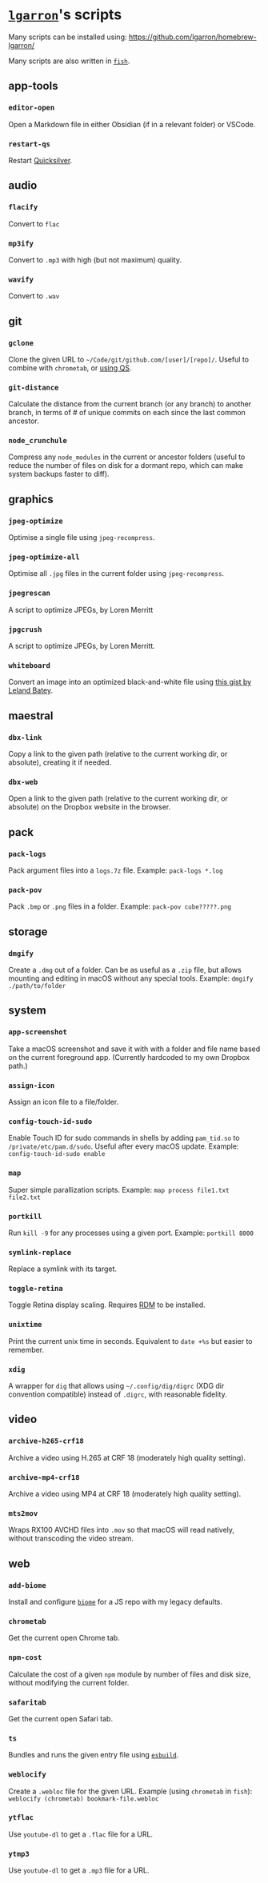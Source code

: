 # [`lgarron`](https://github.com/lgarron)'s scripts

Many scripts can be installed using: <https://github.com/lgarron/homebrew-lgarron/>

Many scripts are also written in [`fish`](https://fishshell.com/).

## app-tools
### `editor-open`
Open a Markdown file in either Obsidian (if in a relevant folder) or VSCode.
### `restart-qs`
Restart [Quicksilver](https://qsapp.com/).
## audio
### `flacify`
Convert to `flac`
### `mp3ify`
Convert to `.mp3` with high (but not maximum) quality.
### `wavify`
Convert to `.wav`
## git
### `gclone`
Clone the given URL to `~/Code/git/github.com/[user]/[repo]/`. Useful to combine with `chrometab`, or [using QS](https://github.com/lgarron/dotfiles/blob/f5b435e3701988b070920ef1f31ef6afb2384ca8/Quicksilver%20Triggers/Google/Clone%20GitHub%20Repo%20from%20Chrome.applescript).
### `git-distance`
Calculate the distance from the current branch (or any branch) to another branch, in terms of # of unique commits on each since the last common ancestor.
### `node_crunchule`
Compress any `node_modules` in the current or ancestor folders (useful to reduce the number of files on disk for a dormant repo, which can make system backups faster to diff).
## graphics
### `jpeg-optimize`
Optimise a single file using `jpeg-recompress`.
### `jpeg-optimize-all`
Optimise all `.jpg` files in the current folder using `jpeg-recompress`.
### `jpegrescan`
A script to optimize JPEGs, by Loren Merritt
### `jpgcrush`
A script to optimize JPEGs, by Loren Merritt.
### `whiteboard`
Convert an image into an optimized black-and-white file using [this gist by Leland Batey](https://gist.github.com/lelandbatey/8677901).
## maestral
### `dbx-link`
Copy a link to the given path (relative to the current working dir, or absolute), creating it if needed.
### `dbx-web`
Open a link to the given path (relative to the current working dir, or absolute) on the Dropbox website in the browser.
## pack
### `pack-logs`
Pack argument files into a `logs.7z` file. Example: `pack-logs *.log`
### `pack-pov`
Pack `.bmp` or `.png` files in a folder. Example: `pack-pov cube?????.png`
## storage
### `dmgify`
Create a `.dmg` out of a folder. Can be as useful as a `.zip` file, but allows mounting and editing in macOS without any special tools. Example: `dmgify ./path/to/folder`
## system
### `app-screenshot`
Take a macOS screenshot and save it with with a folder and file name based on the current foreground app. (Currently hardcoded to my own Dropbox path.)
### `assign-icon`
Assign an icon file to a file/folder.
### `config-touch-id-sudo`
Enable Touch ID for sudo commands in shells by adding `pam_tid.so` to `/private/etc/pam.d/sudo`. Useful after every macOS update. Example: `config-touch-id-sudo enable`
### `map`
Super simple parallization scripts. Example: `map process file1.txt file2.txt`
### `portkill`
Run `kill -9` for any processes using a given port. Example: `portkill 8000`
### `symlink-replace`
Replace a symlink with its target.
### `toggle-retina`
Toggle Retina display scaling. Requires [RDM](https://github.com/avibrazil/RDM) to be installed.
### `unixtime`
Print the current unix time in seconds. Equivalent to `date +%s` but easier to remember.
### `xdig`
A wrapper for `dig` that allows using `~/.config/dig/digrc` (XDG dir convention compatible) instead of `.digrc`, with reasonable fidelity.
## video
### `archive-h265-crf18`
Archive a video using H.265 at CRF 18 (moderately high quality setting).
### `archive-mp4-crf18`
Archive a video using MP4 at CRF 18 (moderately high quality setting).
### `mts2mov`
Wraps RX100 AVCHD files into `.mov` so that macOS will read natively, without transcoding the video stream.
## web
### `add-biome`
Install and configure [`biome`](https://biomejs.dev/) for a JS repo with my legacy defaults.
### `chrometab`
Get the current open Chrome tab.
### `npm-cost`
Calculate the cost of a given `npm` module by number of files and disk size, without modifying the current folder.
### `safaritab`
Get the current open Safari tab.
### `ts`
Bundles and runs the given entry file using [`esbuild`](https://esbuild.github.io/).
### `weblocify`
Create a `.webloc` file for the given URL. Example (using `chrometab` in `fish`): `weblocify (chrometab) bookmark-file.webloc`
### `ytflac`
Use `youtube-dl` to get a `.flac` file for a URL.
### `ytmp3`
Use `youtube-dl` to get a `.mp3` file for a URL.
